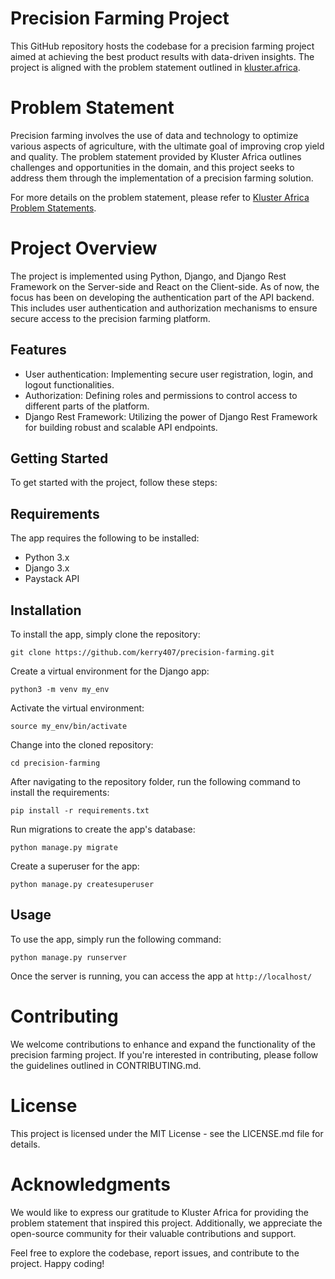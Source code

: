 # Precision Farming Project
This GitHub repository hosts the codebase for a precision farming project aimed at achieving the best product results with data-driven insights. The project is aligned with the problem statement outlined in [kluster.africa](https://www.kluster.africa/problem-statements/precision-farming-for-best-product-results-with-data).

# Problem Statement
Precision farming involves the use of data and technology to optimize various aspects of agriculture, with the ultimate goal of improving crop yield and quality. The problem statement provided by Kluster Africa outlines challenges and opportunities in the domain, and this project seeks to address them through the implementation of a precision farming solution.

For more details on the problem statement, please refer to [Kluster Africa Problem Statements](https://www.kluster.africa/problem-statements/precision-farming-for-best-product-results-with-data).


# Project Overview
The project is implemented using Python, Django, and Django Rest Framework on the Server-side and React on the Client-side. As of now, the focus has been on developing the authentication part of the API backend. This includes user authentication and authorization mechanisms to ensure secure access to the precision farming platform.


## Features

- User authentication: Implementing secure user registration, login, and logout functionalities.
- Authorization: Defining roles and permissions to control access to different parts of the platform.
- Django Rest Framework: Utilizing the power of Django Rest Framework for building robust and scalable API endpoints.

## Getting Started

To get started with the project, follow these steps:

## Requirements

The app requires the following to be installed:

* Python 3.x
* Django 3.x
* Paystack API

## Installation

To install the app, simply clone the repository:

`git clone https://github.com/kerry407/precision-farming.git`

Create a virtual environment for the Django app:

 `python3 -m venv my_env`

Activate the virtual environment:

`source my_env/bin/activate`

Change into the cloned repository:

`cd precision-farming`

After navigating to the repository folder, run the following command to install the requirements:

`pip install -r requirements.txt`

Run migrations to create the app's database:

`python manage.py migrate`

Create a superuser for the app:

`python manage.py createsuperuser`

## Usage

To use the app, simply run the following command:

`python manage.py runserver`

Once the server is running, you can access the app at `http://localhost/`

# Contributing
We welcome contributions to enhance and expand the functionality of the precision farming project. If you're interested in contributing, please follow the guidelines outlined in CONTRIBUTING.md.

# License
This project is licensed under the MIT License - see the LICENSE.md file for details.

# Acknowledgments
We would like to express our gratitude to Kluster Africa for providing the problem statement that inspired this project. Additionally, we appreciate the open-source community for their valuable contributions and support.

Feel free to explore the codebase, report issues, and contribute to the project. Happy coding!
